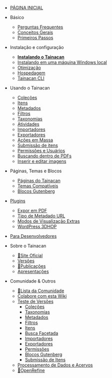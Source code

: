 - [PÁGINA INICIAL](/pt-br/README)

- Básico
  - [Perguntas Frequentes](/pt-br/faq "Perguntas Frequentes sobre o Tainacan - Tainacan Wiki")
  - [Conceitos Gerais](/pt-br/general-concepts " Conceitos Gerais sobre o Tainacan - Tainacan Wiki")
  - [Primeiros Passos](/pt-br/getting-started "Primeiros Passos com o Tainacan - Tainacan Wiki")
- Instalação e configuração
  - [**Instalando o Tainacan**](/pt-br/instalacao "Instalando o Tainacan - Tainacan Wiki")
  - [Instalando em uma máquina Windows local](/pt-br/xampp "Instalando o plugin em uma máquina Windows local (sem servidor) - Tainacan Wiki")
  - [Otimização](/pt-br/optimization "Estratégias para Otimização do plugin Tainacan - Tainacan Wiki")
  - [Hospedagem](/pt-br/hosting "Opções de Hospedagem do Plugin Tainacan - Tainacan Wiki")
  - [Tainacan CLI](/pt-br/tainacan-cli.md "Tainacan WP-CLI")
- Usando o Tainacan
  - [Coleções](/pt-br/collections "O que são e como gerenciar Coleções no Tainacan - Tainacan Wiki")
  - [Itens](/pt-br/items "O que são e como gerenciar Itens no Tainacan  - Tainacan Wiki")
  - [Metadados](/pt-br/metadata "O que são e como gerenciar Metadados no Tainacan  - Tainacan Wiki")
  - [Filtros](/pt-br/filters "O que são e como gerenciar Filtros no Tainacan  - Tainacan Wiki")
  - [Taxonomias](/pt-br/taxonomies "O que são e como gerenciar Taxonomias no Tainacan  - Tainacan Wiki")
  - [Atividades](/pt-br/activities "O que são e como usar Atividades - ou Logs - no Tainacan  - Tainacan Wiki")
  - [Importadores](/pt-br/importers "O que são e como usar Importadores no Tainacan - Tainacan Wiki")
  - [Exportadores](/pt-br/exporters "O que são e como usar Exportadores no Tainacan - Tainacan Wiki")
  - [Ações em Massa](/pt-br/bulk-actions "Aplicando ações em Massa no Tainacan - Tainacan Wiki")
  - [Submissão de itens](/pt-br/item-submission.md "Usando o recurso de Submissão de Itens para permitir contribuições públicas para a Coleção - Tainacan Wiki")
  - [Permissões e Usuários](/pt-br/users-roles.md "Gerenciando Permissões e Funções de Usuários no Tainacan - Tainacan Wiki")
  - [Buscando dentro de PDFs](/pt-br/indexar-pdf.md "Realizando buscas dentro de PDFs via Tainacan - Tainacan Wiki")
  - [Inserir e editar imagens](/pt-br/inserir-e-editar-imagens "Inserção e edição de imagens - Tainacan Wiki")
- Páginas, Temas e Blocos
  - [Páginas do Tainacan](/pt-br/tainacan-pages.md "As Páginas geradas pelo plugin Tainacan - Tainacan Wiki")
  - [Temas Compatíveis](/pt-br/theme.md "Os temas que oferecem suporte ao Tainacan")
  - [Blocos Gutenberg](/pt-br/gutenberg-blocks.md "Os Blocos Gutenberg do Tainacan - Tainacan Wiki")
- [Plugins](/pt-br/plugins "Plugins para complementar as funcionalidades do Tainacan - Tainacan Wiki")
  - [Expor em PDF](/pt-br/plugin-pdf-exposer "O plugin de Expositor em PDF para o Tainacan - Tainacan Wiki")
  - [Tipo de Metadado URL](/pt-br/plugin-metadata-type-url "Um plugin que registra um tipo de metadado para exibir e prever links de URLs - Tainacan Wiki")
  - [Modos de Visualização Extras](/pt-br/plugin-extra-view-modes "Um plugin de modos de visualização extras para o Tainacan - Tainacan Wiki")
  - [WordPress 3DHOP](/pt-br/plugin-3d-hop "Um plugin para renderizar objetos 3D via 3DHOP no Tainacan - Tainacan Wiki")
- [Para Desenvolvedores](/dev/ "Sessão de Páginas para Desenvolvedores - Tainacan Wiki")
- Sobre o Tainacan
  - [:link:Site Oficial](https://tainacan.org/ ":ignore")
  - [Versões](/pt-br/releases "Versões Lançadas - Tainacan Wiki")
  - [:link:Publicações](http://pesquisa.medialab.ufg.br/ ":ignore")
  - [Apresentações](/pt-br/presentations "Apresentações relacionadas ao Tainacan - Tainacan Wiki")
- Comunidade & Outros
  - [:link:Lista da Comunidade](https://lists.riseup.net/www/subscribe/tainacan ":ignore")
  - [Colabore com esta Wiki](/pt-br/CONTRIBUTING "Como contribuir com a Wiki do Tainacan - Tainacan Wiki")
  - [Teste de Versões](/pt-br/release-testing.md "Como realizar testes de versões do Tainacan - Tainacan Wiki")
    - [Coleções](/pt-br/testing-collections.md)
    - [Taxonomias](/pt-br/testing-taxonomies.md)
    - [Metadados](/pt-br/testing-metadata.md)
    - [Filtros](/pt-br/testing-filters.md)
    - [Itens](/pt-br/testing-items.md)
    - [Busca Facetada](/pt-br/testing-search.md)
    - [Importadores](/pt-br/testing-importers.md)
    - [Exportadores](/pt-br/testing-exporters.md)
    - [Permissões](/pt-br/testing-capabilities.md)
    - [Blocos Gutenberg](/pt-br/testing-gutenberg-blocks.md)
    - [Submissão de Itens](/pt-br/testing-item-submission.md)
  - [Processamento de Dados e Acervos](/pt-br/data-processing "Um pouco sobre Processamento de Dados e Acervos - Tainacan Wiki")
  - [:link:OpenRefine](http://openrefine.org/ ":ignore")
